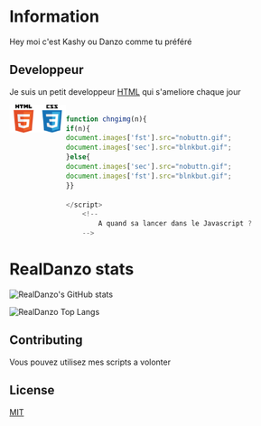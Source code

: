 # Information

Hey moi c'est Kashy ou Danzo comme tu préféré 

## Developpeur 
Je suis un petit developpeur  [HTML](https://www.journaldunet.fr/web-tech/dictionnaire-du-webmastering/1203255-html-hypertext-markup-langage-definition-traduction/) qui s'ameliore chaque jour


<a href="https://www.w3schools.com/html/" target="_blank"><img align="left" alt="HTML5" width="50px" src="https://raw.githubusercontent.com/github/explore/80688e429a7d4ef2fca1e82350fe8e3517d3494d/topics/html/html.png" /></a>
<a href="https://www.w3schools.com/css/" target="_blank"><img align="left" alt="CSS3" width="50px" src="https://raw.githubusercontent.com/github/explore/80688e429a7d4ef2fca1e82350fe8e3517d3494d/topics/css/css.png" /></a>


```javascript

function chngimg(n){
if(n){
document.images['fst'].src="nobuttn.gif";
document.images['sec'].src="blnkbut.gif";
}else{
document.images['sec'].src="nobuttn.gif";
document.images['fst'].src="blnkbut.gif";
}}

</script>
	<!--
    	A quand sa lancer dans le Javascript ?
	-->

```



# RealDanzo stats 

![RealDanzo's GitHub stats](https://github-readme-stats.vercel.app/api?username=RealDanzo&hide=contribs,prs)

![RealDanzo Top Langs](https://github-readme-stats.vercel.app/api/top-langs/?username=RealDanzo&theme=tokyonight)

## Contributing
Vous pouvez utilisez mes scripts a volonter 


## License
[MIT](https://github.com/RealDanzo)
